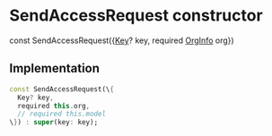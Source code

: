 


# SendAccessRequest constructor






const
SendAccessRequest(\{[Key](https://api.flutter.dev/flutter/foundation/Key-class.html)? key, required [OrgInfo](../../models_organization_org_info/OrgInfo-class.md) org\})





## Implementation

```dart
const SendAccessRequest(\{
  Key? key,
  required this.org,
  // required this.model
\}) : super(key: key);
```







